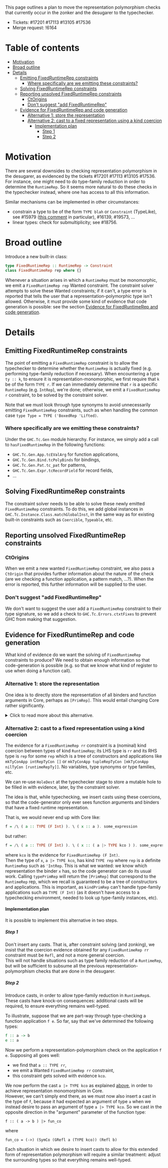 This page outlines a plan to move the representation polymorphism checks that currently occur in the zonker and the desugarer to the typechecker.

* Tickets: #17201 #17113 #13105 #17536
* Merge request: !6164


# Table of contents

- [Motivation](#motivation)
- [Broad outline](#broad-outline)
- [Details](#details)
  * [Emitting FixedRuntimeRep constraints](#emitting-fixedruntimerep-constraints)
    + [Where specifically are we emitting these constraints?](#where-specifically-are-we-emitting-these-constraints)
  * [Solving FixedRuntimeRep constraints](#solving-fixedruntimerep-constraints)
  * [Reporting unsolved FixedRuntimeRep constraints](#reporting-unsolved-fixedruntimerep-constraints)
    + [CtOrigins](#ctorigins)
    + [Don't suggest "add FixedRuntimeRep"](#don-t-suggest-add-fixedruntimerep-)
  * [Evidence for FixedRuntimeRep and code generation](#evidence-for-fixedruntimerep-and-code-generation)
    + [Alternative 1: store the representation](#alternative-1-store-the-representation)
    + [Alternative 2: cast to a fixed representation using a kind coercion](#alternative-2-cast-to-a-fixed-representation-using-a-kind-coercion)
      - [Implementation plan](#implementation-plan)
        * [Step 1](#step-1)
        * [Step 2](#step-2)

# Motivation

There are several downsides to checking representation polymorphism in the desugarer, as evidenced by the tickets #17201 #17113 #13105 #17536. For instance, one might need to do type-family reduction in order to determine the `RuntimeRep`. So it seems more natural to do these checks in the typechecker instead, where one has access to all this information.

Similar mechanisms can be implemented in other circumstances:
  * constrain a type to be of the form `TYPE blah` or `Constraint` (TypeLike), see #15979 ([this comment](https://gitlab.haskell.org/ghc/ghc/-/issues/15979#note_213564) in particular), #16139, #19573, ...
  * linear types: check for submultiplicity; see #18756. 

# Broad outline

Introduce a new built-in class:

```haskell
type FixedRuntimeRep :: RuntimeRep -> Constraint
class FixedRuntimeRep rep where {}
```

Whenever a situation arises in which a `RuntimeRep` must be monomorphic, we emit a `FixedRuntimeRep rep` Wanted constraint. The constraint solver attempts to solve these Wanted constraints; if it can't, a type error is reported that tells the user that a representation-polymorphic type isn't allowed. Otherwise, it must provide some kind of evidence that code generation is possible: see the section [Evidence for FixedRuntimeRep and code generation](#evidence-for-fixedruntimerep-and-code-generation).

# Details
## Emitting FixedRuntimeRep constraints

The point of emitting a `FixedRuntimeRep` constraint is to allow the typechecker to determine whether the `RuntimeRep` is actually fixed (e.g. performing type-family reduction if necessary). When encountering a type `ty :: k`,  to ensure it is representation-monomorphic, we first require that `k` be of the form `TYPE r`. If we can immediately determine that `r` is a specific `RuntimeRep` (e.g. `IntRep`), we're done; otherwise, we emit a `FixedRuntimeRep r` constraint, to be solved by the constraint solver.    

Note that we must look through type synonyms to avoid unnecessarily emitting `FixedRuntimeRep` constraints, such as when handling the common case `type Type = TYPE ('BoxedRep 'Lifted)`.    

### Where specifically are we emitting these constraints?

Under the `GHC.Tc.Gen` module hierarchy. For instance, we simply add a call to `hasFixedRuntimeRep` in the following functions:
  - `GHC.Tc.Gen.App.tcEValArg` for function applications,
  - `GHC.Tc.Gen.Bind.tcPolyBinds` for bindings,
  - `GHC.Tc.Gen.Pat.tc_pat` for patterns,
  - `GHC.Tc.Gen.Expr.tcRecordField` for record fields,
  - ...

## Solving FixedRuntimeRep constraints

The constraint solver needs to be able to solve these newly emitted `FixedRuntimeRep` constraints. To do this, we add global instances in `GHC.Tc.Instance.Class.matchGlobalInst`, in the same way as for existing built-in constraints such as `Coercible`, `Typeable`, etc.

## Reporting unsolved FixedRuntimeRep constraints

### CtOrigins

When we emit a new wanted `FixedRuntimeRep` constraint, we also pass a `CtOrigin` that provides further information about the nature of the check (are we checking a function application, a pattern match, ...?). When the error is reported, this further information will be supplied to the user.

### Don't suggest "add FixedRuntimeRep"

We don't want to suggest the user add a `FixedRuntimeRep` constraint to their type signature, so we add a check to `GHC.Tc.Errors.ctxtFixes` to prevent GHC from making that suggestion.

## Evidence for FixedRuntimeRep and code generation

What kind of evidence do we want the solving of `FixedRuntimeRep` constraints to produce? We need to obtain enough information so that code-generation is possible (e.g. so that we know what kind of register to use when doing a function call).

### Alternative 1: store the representation

One idea is to directly store the representation of all binders and function arguments in Core, perhaps as `[PrimRep]`. This would entail changing Core rather significantly.    

<details>
  <summary>Click to read more about this alternative.</summary>

A `[PrimRep]` (that is, a list of `PrimRep`s) describes the representation of a value, as it will be used after unarisation. It must be a list to account for the possibility of unboxed tuples. Note that `PrimRep` includes a constructor `VoidRep`, but we will always assume that we will not use this constructor. See `Note [VoidRep]` in `GHC.Types.RepType` for details.

The solver can thus use `[PrimRep]` as evidence:

```haskell
newtype CodeGenRep = MkCodeGenRep [PrimRep]   -- no VoidReps here
newtype TcCodeGenRep = MkTcCodeGenRep (TcRef (Maybe CodeGenRep))
```

A new `TcEvDest` corresponding to `TcCodeGenRep` will also need to be added, to be used by `FixedRuntimeRep`.    

This evidence is then stored in TTG extension fields at `GhcTc` pass (e.g. in `XApp` for `HsExpr`, in `XWildPat`, `XVarPat`, ... in `Pat`, etc).    

To pass this on after desugaring, we modify Core so that arguments and binders have associated `CodeGenRep`:

```haskell
data Expr b
  = Var   Id
  | Lit   Literal
  | App   (Expr b) (Arg b)
  | Lam   CodeGenRep b (Expr b)   -- this is different
  | Let   (Bind b) (Expr b)
  | Case  CodeGenRep (Expr b) b Type [Alt b]   -- this is different
  | Cast  (Expr b) CoercionR
  | Tick  CoreTickish (Expr b)

data Arg b
  = ExprArg CodeGenRep (Expr b)
  | TypeArg Type
  | CoercionArg Coercion
```

Here, we refactored `Expr` to move the `Type` and `Coercion` constructors out to `Arg`.    
To avoid this refactoring, we could instead define `type Arg b = (Maybe CodeGenRep, Expr b)`, and enforce the invariant that the first element is `Nothing` iff the second element is `Type` or `Coercion`. This seems more error-prone, however.    

Note that we don't change `Bind` as only the `BoxedRep Lifted` representation is allowed there. 

**Pro**: the `CodeGenRep`s are exactly what the code generator needs; it doesn't need to go inspecting types to determine the runtime representation.    
**Con**: we are potentially storing a lot of `PrimRep`s, which might bloat `Core` programs (e.g. `1+2+3+4+5+6+7+8` would store many `LiftedRep` `PrimRep`s).    
**Con**: we don't have a good way of linting the `PrimRep`s.

</details>

### Alternative 2: cast to a fixed representation using a kind coercion

The evidence for a `FixedRuntimeRep rr` constraint is a (nominal) kind coercion between types of kind `RuntimeRep`; its LHS type is `rr` and its RHS type is `rep` for some `rep` which is a tree of constructors and applications like `mkTyConApp intRepTyCon []` or `mkTyConApp tupleRepTyCon [mkTyConApp nilTyCon [runtimeRepTy]]`. No variables, type synonyms or type families, etc.    

We can re-use `HoleDest` at the typechecker stage to store a mutable hole to be filled in with evidence, later, by the constraint solver.      

The idea is that, while typechecking, we insert casts using these coercions, so that the code-generator only ever sees function arguments and binders that have a fixed runtime representation.

That is, we would never end up with Core like:

```haskell
f = /\ ( a :: TYPE (F Int) ). \ ( x :: a ). some_expression
```

but rather:

```haskell
f = /\ ( a :: TYPE (F Int) ). \ ( x :: ( a |> TYPE kco ) ). some_expression
```

where `kco` is the evidence for `FixedRuntimeRep (F Int)`.    
Then the type of `x`, `a |> TYPE kco`, has kind `TYPE rep` where `rep` is a definite `RuntimeRep` such as `'IntRep`. This is what we wanted: we know which representation the binder `x` has, so the code generator can do its usual work. Calling `typePrimRep` will return the `[PrimRep]` that correspond to the `RuntimeRep` rep, which we recall is guaranteed to be a tree of constructors and applications. This is important, as `kindPrimRep` can't handle type-family applications such as `TYPE (F Int)` (as it doesn't have access to a typechecking environment, needed to look up type-family instances, etc).

#### Implementation plan

It is possible to implement this alternative in two steps.

##### Step 1
Don't insert any casts. That is, after constraint solving (and zonking), we insist that the coercion evidence obtained for any `FixedRuntimeRep rr` constraint must be `Refl`, and not a more general coercion.    
This will not handle situations such as type family reduction of a `RuntimeRep`, but will be sufficient to subsume all the previous representation-polymorphism checks that are done in the desugarer.

##### Step 2
Introduce casts, in order to allow type-family reduction in `RuntimeRep`s.    
These casts have knock-on consequences: additional casts will be required, to ensure everything remains well-typed.    

To illustrate, suppose that we are part-way through type-checking a function application `f e`. So far, say that we've determined the following types:

```haskell
f :: a -> b
e :: a
```

Now we perform a representation-polymorphism check on the application `f e`. Supposing all goes well:

  - we find that `a :: TYPE rr`,
  - we emit a Wanted `FixedRuntimeRep rr` constraint,
  - this constraint gets solved with evidence `kco`.

We now perform the cast `a |> TYPE kco` as explained [above](#alternative-2-cast-to-a-fixed-representation-using-a-kind-coercion), in order to achieve representation monomorphism in Core.    
However, we can't simply end there, as we must now also insert a cast in the type of `f`, because it had expected an argument of type `a` when we instead desire to pass an argument of type `a |> TYPE kco`. So we cast in the opposite direction in the "argument" parameter of the function type:

```
f :: ( a -> b ) |> fun_co
```

where

```
fun_co = (->) (SymCo (GRefl a (TYPE kco)) (Refl b)
```

Each situation in which we desire to insert casts to allow for this extended form of representation polymorphism will require a similar treatment: adjust the surrounding types so that everything remains well-typed.